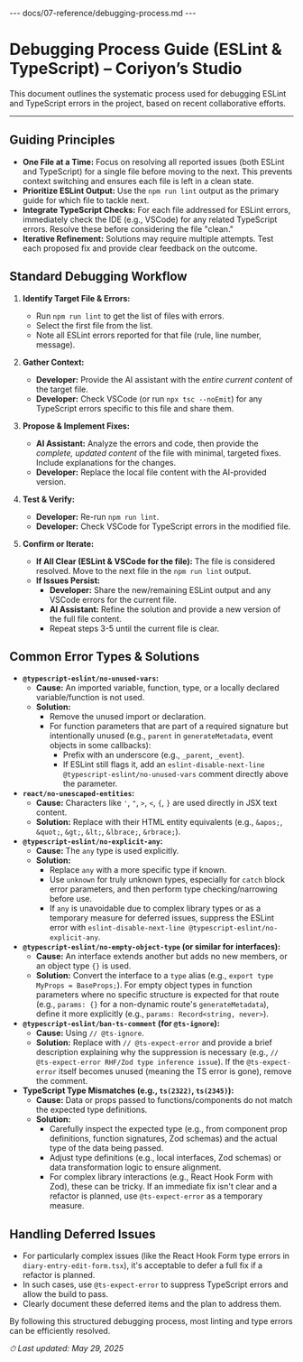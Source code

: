 --- docs/07-reference/debugging-process.md ---
# Debugging Process Guide (ESLint & TypeScript) – Coriyon’s Studio

This document outlines the systematic process used for debugging ESLint and TypeScript errors in the project, based on recent collaborative efforts.

---

## Guiding Principles

* **One File at a Time:** Focus on resolving all reported issues (both ESLint and TypeScript) for a single file before moving to the next. This prevents context switching and ensures each file is left in a clean state.
* **Prioritize ESLint Output:** Use the `npm run lint` output as the primary guide for which file to tackle next.
* **Integrate TypeScript Checks:** For each file addressed for ESLint errors, immediately check the IDE (e.g., VSCode) for any related TypeScript errors. Resolve these before considering the file "clean."
* **Iterative Refinement:** Solutions may require multiple attempts. Test each proposed fix and provide clear feedback on the outcome.

## Standard Debugging Workflow

1.  **Identify Target File & Errors:**
    * Run `npm run lint` to get the list of files with errors.
    * Select the first file from the list.
    * Note all ESLint errors reported for that file (rule, line number, message).

2.  **Gather Context:**
    * **Developer:** Provide the AI assistant with the *entire current content* of the target file.
    * **Developer:** Check VSCode (or run `npx tsc --noEmit`) for any TypeScript errors specific to this file and share them.

3.  **Propose & Implement Fixes:**
    * **AI Assistant:** Analyze the errors and code, then provide the *complete, updated content* of the file with minimal, targeted fixes. Include explanations for the changes.
    * **Developer:** Replace the local file content with the AI-provided version.

4.  **Test & Verify:**
    * **Developer:** Re-run `npm run lint`.
    * **Developer:** Check VSCode for TypeScript errors in the modified file.

5.  **Confirm or Iterate:**
    * **If All Clear (ESLint & VSCode for the file):** The file is considered resolved. Move to the next file in the `npm run lint` output.
    * **If Issues Persist:**
        * **Developer:** Share the new/remaining ESLint output and any VSCode errors for the current file.
        * **AI Assistant:** Refine the solution and provide a new version of the full file content.
        * Repeat steps 3-5 until the current file is clear.

## Common Error Types & Solutions

* **`@typescript-eslint/no-unused-vars`:**
    * **Cause:** An imported variable, function, type, or a locally declared variable/function is not used.
    * **Solution:**
        * Remove the unused import or declaration.
        * For function parameters that are part of a required signature but intentionally unused (e.g., `parent` in `generateMetadata`, event objects in some callbacks):
            * Prefix with an underscore (e.g., `_parent`, `_event`).
            * If ESLint still flags it, add an `eslint-disable-next-line @typescript-eslint/no-unused-vars` comment directly above the parameter.
* **`react/no-unescaped-entities`:**
    * **Cause:** Characters like `'`, `"`, `>`, `<`, `{`, `}` are used directly in JSX text content.
    * **Solution:** Replace with their HTML entity equivalents (e.g., `&apos;`, `&quot;`, `&gt;`, `&lt;`, `&lbrace;`, `&rbrace;`).
* **`@typescript-eslint/no-explicit-any`:**
    * **Cause:** The `any` type is used explicitly.
    * **Solution:**
        * Replace `any` with a more specific type if known.
        * Use `unknown` for truly unknown types, especially for `catch` block error parameters, and then perform type checking/narrowing before use.
        * If `any` is unavoidable due to complex library types or as a temporary measure for deferred issues, suppress the ESLint error with `eslint-disable-next-line @typescript-eslint/no-explicit-any`.
* **`@typescript-eslint/no-empty-object-type` (or similar for interfaces):**
    * **Cause:** An interface extends another but adds no new members, or an object type `{}` is used.
    * **Solution:** Convert the interface to a `type` alias (e.g., `export type MyProps = BaseProps;`). For empty object types in function parameters where no specific structure is expected for that route (e.g., `params: {}` for a non-dynamic route's `generateMetadata`), define it more explicitly (e.g., `params: Record<string, never>`).
* **`@typescript-eslint/ban-ts-comment` (for `@ts-ignore`):**
    * **Cause:** Using `// @ts-ignore`.
    * **Solution:** Replace with `// @ts-expect-error` and provide a brief description explaining why the suppression is necessary (e.g., `// @ts-expect-error RHF/Zod type inference issue`). If the `@ts-expect-error` itself becomes unused (meaning the TS error is gone), remove the comment.
* **TypeScript Type Mismatches (e.g., `ts(2322)`, `ts(2345)`):**
    * **Cause:** Data or props passed to functions/components do not match the expected type definitions.
    * **Solution:**
        * Carefully inspect the expected type (e.g., from component prop definitions, function signatures, Zod schemas) and the actual type of the data being passed.
        * Adjust type definitions (e.g., local interfaces, Zod schemas) or data transformation logic to ensure alignment.
        * For complex library interactions (e.g., React Hook Form with Zod), these can be tricky. If an immediate fix isn't clear and a refactor is planned, use `@ts-expect-error` as a temporary measure.

## Handling Deferred Issues

* For particularly complex issues (like the React Hook Form type errors in `diary-entry-edit-form.tsx`), it's acceptable to defer a full fix if a refactor is planned.
* In such cases, use `@ts-expect-error` to suppress TypeScript errors and allow the build to pass.
* Clearly document these deferred items and the plan to address them.

By following this structured debugging process, most linting and type errors can be efficiently resolved.

_⏱ Last updated: May 29, 2025_